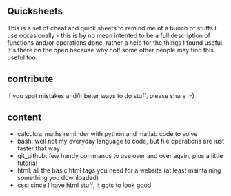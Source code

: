 ## Quicksheets

This is a set of cheat and quick sheets to remind me of a bunch of stuffs I use occasionally - this is by no mean intented to be a full description of functions and/or operations done, rather a help for the things I found useful. It's there on the open because why not! some other people may find this useful too.

## contribute

if you spot mistakes and/ir beter ways to do stuff, please share :-)

## content

- calculus: maths reminder with python and matlab code to solve
- bash: well not my everyday language to code, but file operations are just faster that way
- git_github: few handy commands to use over and over again, plus a little tutorial
- html: all the basic html tags you need for a website (at least maintaining something you downloaded)
- css: since I have html stuff, it gots to look good
